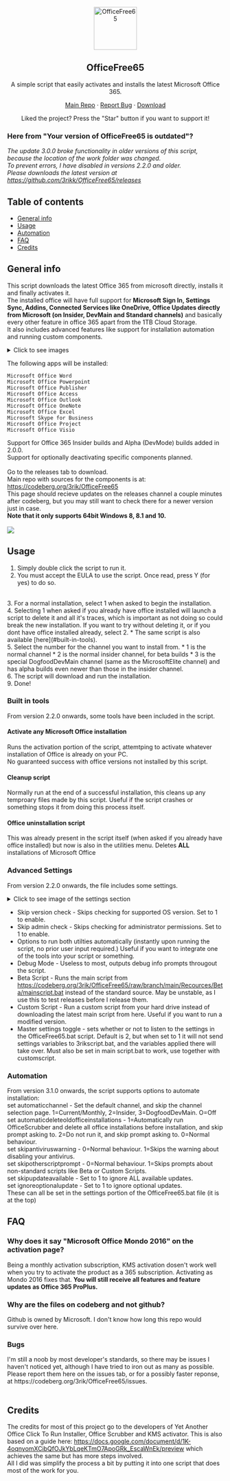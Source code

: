 <p align="center">
   <img width="100px" src="https://i.imgur.com/uMJo8sc.png" align="center" alt="OfficeFree65" />
<h2 align="center">OfficeFree65</h2>
<p align="center">A simple script that easily activates and installs the latest Microsoft Office 365.</p>
</p>
                 <p align="center">
    <a href="https://codeberg.org/3rik/OfficeFree65/">Main Repo</a>
    ·
    <a href="https://github.com/3rikk/OfficeFree65/issues">Report Bug</a>
    ·
    <a href="https://github.com/3rikk/officefree65/releases">Download</a>
  </p>
<p align="center">Liked the project? Press the "Star" button if you want to support it!
<br>
                 
### Here from "Your version of OfficeFree65 is outdated"?
<i>The update 3.0.0 broke functionality in older versions of this script, because the location of the work folder was changed. <br>
To prevent errors, I have disabled in versions 2.2.0 and older.<br>
Please downloads the latest version at https://github.com/3rikk/OfficeFree65/releases</i>

## Table of contents
* [General info](#general-info)
* [Usage](#usage)
* [Automation](#automation)
* [FAQ](#faq)
* [Credits](#credits)
## General info
This script downloads the latest Office 365 from microsoft directly, installs it and finally activates it. <br>
The installed office will have full support for <b>Microsoft Sign In, Settings Sync, Addins, Connected Services like OneDrive, Office Updates directly from Microsoft (on Insider, DevMain and Standard channels)</b> and basically every other feature in office 365 apart from the 1TB Cloud Storage. <br>
It also includes advanced features like support for installation automation and running custom components.
<details>
  <summary>Click to see images</summary>
<img src="https://i.imgur.com/CnV1oFc.png" width="300"> <img src="https://i.imgur.com/M1JCrLw.png" width="300"> <img src="https://i.imgur.com/i0WnCoD.png" width="300"> <img src="https://i.imgur.com/DCP0bkK.png" width="300"> <img src="https://i.imgur.com/Gk95JEO.png" width="300"> <img src="https://i.imgur.com/Y78zc9q.png" width="300"> <img src="https://i.imgur.com/4xd2rOh.png" width="300"> <img src="https://i.imgur.com/kxgxjtX.png" width="300"><br>
<h3>Being 365 apps, the installed apps also have the new UI</h3>
<img src="https://i.imgur.com/S1RTKbt.png" width="900">
<br><img src="https://i.imgur.com/0fUxuIW.png" width="900">
</details>

The following apps will be installed: <br>

    Microsoft Office Word
    Microsoft Office Powerpoint
    Microsoft Office Publisher
    Microsoft Office Access
    Microsoft Office Outlook
    Microsoft Office OneNote
    Microsoft Office Excel
    Microsoft Skype for Business
    Microsoft Office Project
    Microsoft Office Visio

Support for Office 365 Insider builds and Alpha (DevMode) builds added in 2.0.0. <br>
Support for optionally deactivating specific components planned. <br>
<br>
Go to the releases tab to download.
<br>
Main repo with sources for the components is at: https://codeberg.org/3rik/OfficeFree65
<br>
This page should recieve updates on the releases channel a couple minutes after codeberg, but you may still want to check there for a newer version just in case.
<br>
<b> Note that it only supports 64bit Windows 8, 8.1 and 10. </b> <br><br>
<img src="https://i.imgur.com/8tWyKAo.png">

## Usage
1. Simply double click the script to run it.<br>
2. You must accept the EULA to use the script. Once read, press Y (for yes) to do so.
<br> 
3. For a normal installation, select 1 when asked to begin the installation.
<br> 
4. Selecting 1 when asked if you already have office installed will launch a script to delete it and all it's traces, which is important as not doing so could break the new installation. If you want to try without deleting it, or if you dont have office installed already, select 2.
    * The same script is also available [here](#built-in-tools). <br>
5. Select the number for the channel you want to install from.
    * 1 is the normal channel
    * 2 is the normal insider channel, for beta builds
    * 3 is the special DogfoodDevMain channel (same as the MicrosoftElite channel) and has alpha builds even newer than those in the insider channel. <br>
6. The script will download and run the installation. <br>
9. Done!

### Built in tools
From version 2.2.0 onwards, some tools have been included in the script. 
#### Activate any Microsoft Office installation
Runs the activation portion of the script, attemtping to activate whatever installation of Office is already on your PC.
<br>No guaranteed success with office versions not installed by this script.
#### Cleanup script
Normally run at the end of a successful installation, this cleans up any temproary files made by this script.
Useful if the script crashes or something stops it from doing this process itself.
#### Office uninstallation script
This was already present in the script itself (when asked if you already have office installed) but now is also in the utilities menu. Deletes <b>ALL</b> installations of Microsoft Office

### Advanced Settings
From version 2.2.0 onwards, the file includes some settings. <br>

<details>
  <summary>Click to see image of the settings section</summary>
    <img src="https://i.imgur.com/c1XCoMo.png">
</details>

* Skip version check - Skips checking for supported OS version. Set to 1 to enable.
* Skip admin check - Skips checking for administrator permissions. Set to 1 to enable.
* Options to run both utilties automatically (instantly upon running the script, no prior user input required.) Useful if you want to integrate one of the tools into your script or something.
* Debug Mode - Useless to most, outputs debug info prompts througout the script.
* Beta Script - Runs the main script from https://codeberg.org/3rik/OfficeFree65/raw/branch/main/Recources/Beta/mainscript.bat instead of the standard source. May be unstable, as I use this to test releases before I release them.
* Custom Script - Run a custom script from your hard drive instead of downloading the latest main script from here. Useful if you want to run a modified version.
* Master settings toggle - sets whether or not to listen to the settings in the OfficeFree65.bat script. Default is 2, but when set to 1 it will not send settings variables to 3rikscript.bat, and the variables applied there will take over. Must also be set in main script.bat to work, use together with customscript.

### Automation
From version 3.1.0 onwards, the script supports options to automate installation: <br>
set automaticchannel - Set the default channel, and skip the channel selection page. 1=Current/Monthly, 2=Insider, 3=DogfoodDevMain. O=Off<br>
set automaticdeleteoldofficeinstallations - 1=Automatically run OfficeScrubber and delete all office installations before installation, and skip prompt asking to. 2=Do not run it, and skip prompt asking to. 0=Normal behaviour.<br>
set skipantiviruswarning - 0=Normal behaviour. 1=Skips the warning about disabling your antivirus.<br>
set skipotherscriptprompt - 0=Normal behaviour. 1=Skips prompts about non-standard scripts like Beta or Custom Scripts.<br>
set skipupdateavailable - Set to 1 to ignore ALL available updates.<br>
set ignoreoptionalupdate - Set to 1 to ignore optional updates.<br>
These can all be set in the settings portion of the OfficeFree65.bat file (it is at the top)


## FAQ
<h3>Why does it say "Microsoft Office Mondo 2016" on the activation page?</h3>
Being a monthly activation subscription, KMS activation dosen't work well when you try to activate the product as a 365 subscription. Activating as Mondo 2016 fixes that. <b> You will still receive all features and feature updates as Office 365 ProPlus.</b>
<br>
<h3>Why are the files on codeberg and not github?</h3>
Github is owned by Microsoft. I don't know how long this repo would survive over here.
<br>
<h3>Bugs</h3>
I'm still a noob by most developer's standards, so there may be issues I haven't noticed yet, although I have tried to iron out as many as possible. Please report them here on the issues tab, or for a possibly faster reponse, at https://codeberg.org/3rik/OfficeFree65/issues.
<br><br>

## Credits
The credits for most of this project go to the developers of Yet Another Office Click To Run Installer, Office Scrubber and KMS activator. This is also based on a guide here: https://docs.google.com/document/d/1K-4oqnyomXCibQfOJkYbLqeKTmO7ApoGRk_EscaWnEk/preview which achieves the same but has more steps involved.
<br>
All I did was simplify the process a bit by putting it into one script that does most of the work for you.

